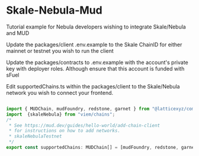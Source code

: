 # Skale-Nebula-Mud
Tutorial example for Nebula developers wishing to integrate Skale/Nebula and MUD

Update the packages/client .env.example to the Skale ChainID for either mainnet or testnet you wish to run the client 

Update the packages/contracts to .env.example with the account's private key with deployer roles. Although ensure that this account is funded with sFuel


Edit supportedChains.ts within the packages/client to the Skale/Nebula network you wish to connect your frontend.

```javascript

import { MUDChain, mudFoundry, redstone, garnet } from "@latticexyz/common/chains";
import  {skaleNebula} from "viem/chains";
/*
 * See https://mud.dev/guides/hello-world/add-chain-client
 * for instructions on how to add networks.
 * skaleNebulaTestnet 
 */
export const supportedChains: MUDChain[] = [mudFoundry, redstone, garnet, skaleNebula];
```
